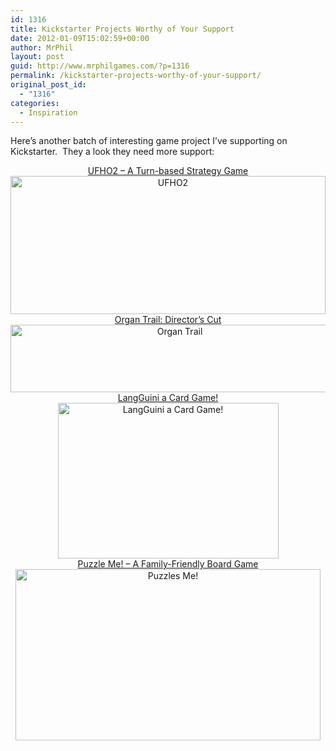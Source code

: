 ```yaml
---
id: 1316
title: Kickstarter Projects Worthy of Your Support
date: 2012-01-09T15:02:59+00:00
author: MrPhil
layout: post
guid: http://www.mrphilgames.com/?p=1316
permalink: /kickstarter-projects-worthy-of-your-support/
original_post_id:
  - "1316"
categories:
  - Inspiration
---
```

<p style="text-align: left;">
  Here&#8217;s another batch of interesting game project I&#8217;ve supporting on Kickstarter.  They a look they need more support:
</p>

<p style="text-align: center;">
  <a href="http://kck.st/v5XCwK">UFHO2 &#8211; A Turn-based Strategy Game<br /> <img class="aligncenter" src="http://img804.imageshack.us/img804/1853/charactersm.png" alt="UFHO2" width="504" height="221" /></a><br /> <a href="http://kck.st/rr9R3t">Organ Trail: Director&#8217;s Cut<br /> <img class="aligncenter" src="http://www.hatsproductions.com/kickstarter/banner1.jpg" alt="Organ Trail" width="526" height="108" /></a><br /> <a href="http://kck.st/tr4yow">LangGuini a Card Game!<br /> <img class="aligncenter" src="http://langguini.com/wp-content/uploads/2011/12/Dice-Set-with-Card.png" alt="LangGuini a Card Game!" width="353" height="249" /></a><br /> <a href="http://kck.st/uXS8XJ">Puzzle Me! &#8211; A Family-Friendly Board Game<br /> <img class="aligncenter" src="http://i.imgur.com/HCn5z.jpg" alt="Puzzles Me!" width="488" height="274" /></a>
</p>